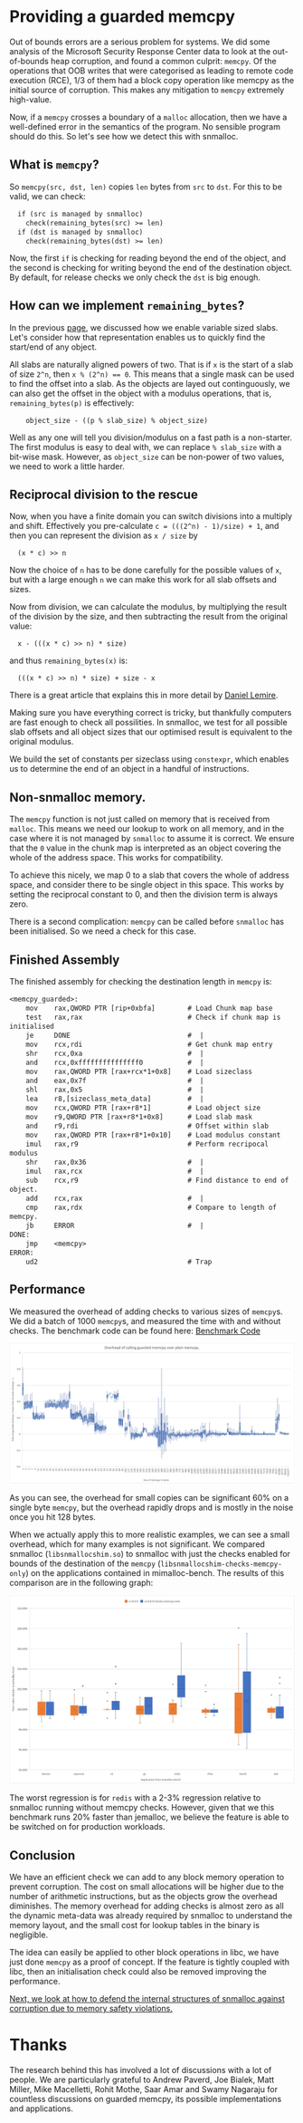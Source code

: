 # Providing a guarded memcpy

Out of bounds errors are a serious problem for systems.
We did some analysis of the Microsoft Security Response Center data to look at the out-of-bounds heap corruption, and found a common culprit: `memcpy`.
Of the operations that OOB writes that were categorised as leading to remote code execution (RCE), 1/3 of them had a block copy operation like memcpy as the initial source of corruption.
This makes any mitigation to `memcpy` extremely high-value.

Now, if a `memcpy` crosses a boundary of a `malloc` allocation, then we have a well-defined error in the semantics of the program.  No sensible program should do this.
So let's see how we detect this with snmalloc.


## What is `memcpy`?

So `memcpy(src, dst, len)` copies `len` bytes from `src` to `dst`.  For this to be valid, we can check: 
```
  if (src is managed by snmalloc)
    check(remaining_bytes(src) >= len)
  if (dst is managed by snmalloc)
    check(remaining_bytes(dst) >= len)
```
Now, the first `if` is checking for reading beyond the end of the object, and the second is checking for writing beyond the end of the destination object.
By default, for release checks we only check the `dst` is big enough.


##  How can we implement `remaining_bytes`?

In the previous [page](./VariableSizedChunks.md), we discussed how we enable variable sized slabs.  Let's consider how that representation enables us to quickly find the start/end of any object.

All slabs are naturally aligned powers of two.  That is if `x` is the start of a slab of size `2^n`, then `x % (2^n) == 0`.  This means that a single mask can be used to find the offset into a slab.  As the objects are layed out continguously, we can also get the offset in the object with a modulus operations, that is, `remaining_bytes(p)` is effectively:
```
    object_size - ((p % slab_size) % object_size)
```

Well as any one will tell you division/modulus on a fast path is a non-starter. The first modulus is easy to deal with, we can replace `% slab_size` with a bit-wise mask.  However, as `object_size` can be non-power of two values, we need to work a little harder.

##  Reciprocal division to the rescue

Now, when you have a finite domain you can switch divisions into a multiply and shift.  Effectively you pre-calculate `c = (((2^n) - 1)/size) + 1`, and then you can represent the division as `x / size` by 
```
  (x * c) >> n
```
Now the choice of `n` has to be done carefully for the possible values of `x`, but with a large enough `n` we can make this work for all slab offsets and sizes.

Now from division, we can calculate the modulus, by multiplying the result of the division
by the size, and then subtracting the result from the original value:
```
  x - (((x * c) >> n) * size)
```
and thus `remaining_bytes(x)` is:
```
  (((x * c) >> n) * size) + size - x
```

There is a great article that explains this in more detail by [Daniel Lemire](https://lemire.me/blog/2019/02/20/more-fun-with-fast-remainders-when-the-divisor-is-a-constant/).

Making sure you have everything correct is tricky, but thankfully computers are fast enough to check all possilities. In snmalloc, we test for all possible slab offsets and all object sizes that our optimised result is equivalent to the original modulus.

We build the set of constants per sizeclass using `constexpr`, which enables us to determine the end of an object in a handful of instructions.

## Non-snmalloc memory.

The `memcpy` function is not just called on memory that is received from `malloc`.  This means we need our lookup to work on all memory, and in the case where it is not managed by `snmalloc` to assume it is correct.  We ensure that the `0` value in the chunk map is interpreted as an object covering the whole of the address space.  This works for compatibility.

To achieve this nicely, we map 0 to a slab that covers the whole of address space, and consider there to be single object in this space. This works by setting the reciprocal constant to 0, and then the division term is always zero.

There is a second complication: `memcpy` can be called before `snmalloc` has been initialised. So we need a check for this case.

## Finished Assembly

The finished assembly for checking the destination length in `memcpy` is:

```x86asm
<memcpy_guarded>:
    mov    rax,QWORD PTR [rip+0xbfa]        # Load Chunk map base
    test   rax,rax                          # Check if chunk map is initialised
    je     DONE                             #  |
    mov    rcx,rdi                          # Get chunk map entry
    shr    rcx,0xa                          #  |
    and    rcx,0xfffffffffffffff0           #  |
    mov    rax,QWORD PTR [rax+rcx*1+0x8]    # Load sizeclass
    and    eax,0x7f                         #  |
    shl    rax,0x5                          #  |
    lea    r8,[sizeclass_meta_data]         #  |
    mov    rcx,QWORD PTR [rax+r8*1]         # Load object size
    mov    r9,QWORD PTR [rax+r8*1+0x8]      # Load slab mask
    and    r9,rdi                           # Offset within slab
    mov    rax,QWORD PTR [rax+r8*1+0x10]    # Load modulus constant
    imul   rax,r9                           # Perform recripocal modulus
    shr    rax,0x36                         #  |
    imul   rax,rcx                          #  |
    sub    rcx,r9                           # Find distance to end of object.
    add    rcx,rax                          #  |
    cmp    rax,rdx                          # Compare to length of memcpy.
    jb     ERROR                            #  |
DONE:
    jmp    <memcpy>
ERROR:
    ud2                                     # Trap
```

## Performance

We measured the overhead of adding checks to various sizes of `memcpy`s.  We did 
a batch of 1000 `memcpy`s, and measured the time with and without checks.  The benchmark code can be found here: [Benchmark Code](...)

![Performance graphs](./data/memcpy_perf.png)

As you can see, the overhead for small copies can be significant 60% on a single byte `memcpy`, but the overhead rapidly drops and is mostly in the noise once you hit 128 bytes.

When we actually apply this to more realistic examples, we can see a small overhead, which for many examples is not significant. We compared snmalloc (`libsnmallocshim.so`) to snmalloc with just the checks enabled for bounds of the destination of the `memcpy` (`libsnmallocshim-checks-memcpy-only`) on the applications contained in mimalloc-bench. The results of this comparison are in the following graph:

![Performance Graphs](./data/perfgraph-memcpy-only.png)

The worst regression is for `redis` with a 2-3% regression relative to snmalloc running without memcpy checks.  However, given that we this benchmark runs 20% faster than jemalloc, we believe the feature is able to be switched on for production workloads.

## Conclusion

We have an efficient check we can add to any block memory operation to prevent corruption.  The cost on small allocations will be higher due to the number of arithmetic instructions, but as the objects grow the overhead diminishes.  The memory overhead for adding checks is almost zero as all the dynamic meta-data was already required by snmalloc to understand the memory layout, and the small cost for lookup tables in the binary is negligible.

The idea can easily be applied to other block operations in libc, we have just done `memcpy` as a proof of concept.  If the feature is tightly coupled with libc, then an initialisation check could also be removed improving the performance.

[Next, we look at how to defend the internal structures of snmalloc against corruption due to memory safety violations.](./FreelistProtection.md)


# Thanks

The research behind this has involved a lot of discussions with a lot of people.  We are particularly grateful to Andrew Paverd, Joe Bialek, Matt Miller, Mike Macelletti, Rohit Mothe, Saar Amar and Swamy Nagaraju for countless discussions on guarded memcpy, its possible implementations and applications.
